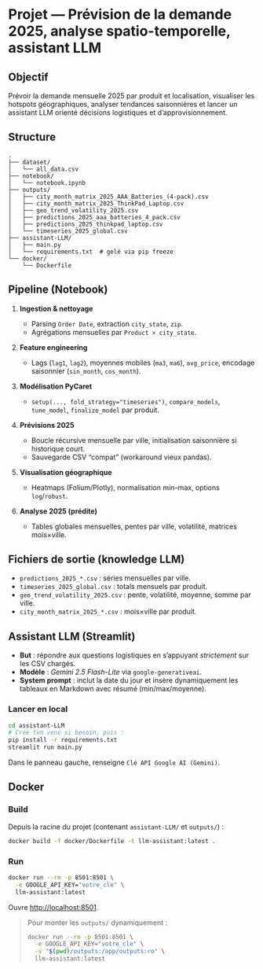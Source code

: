 # Projet — Prévision de la demande 2025, analyse spatio-temporelle, assistant LLM

## Objectif

Prévoir la demande mensuelle 2025 par produit et localisation, visualiser les hotspots géographiques, analyser tendances saisonnières et lancer un assistant LLM orienté décisions logistiques et d’approvisionnement.

## Structure

```
.
├── dataset/
│   └── all_data.csv
├── notebook/
│   └── notebook.ipynb
├── outputs/
│   ├── city_month_matrix_2025_AAA_Batteries_(4-pack).csv
│   ├── city_month_matrix_2025_ThinkPad_Laptop.csv
│   ├── geo_trend_volatility_2025.csv
│   ├── predictions_2025_aaa_batteries_4_pack.csv
│   ├── predictions_2025_thinkpad_laptop.csv
│   └── timeseries_2025_global.csv
├── assistant-LLM/
│   ├── main.py
│   └── requirements.txt  # gelé via pip freeze
└── docker/
    └── Dockerfile
```

## Pipeline (Notebook)

1. **Ingestion & nettoyage**

   * Parsing `Order Date`, extraction `city_state`, `zip`.
   * Agrégations mensuelles par `Product × city_state`.
2. **Feature engineering**

   * Lags (`lag1`, `lag2`), moyennes mobiles (`ma3`, `ma6`), `avg_price`, encodage saisonnier (`sin_month`, `cos_month`).
3. **Modélisation PyCaret**

   * `setup(..., fold_strategy="timeseries")`, `compare_models`, `tune_model`, `finalize_model` par produit.
4. **Prévisions 2025**

   * Boucle récursive mensuelle par ville, initialisation saisonnière si historique court.
   * Sauvegarde CSV “compat” (workaround vieux pandas).
5. **Visualisation géographique**

   * Heatmaps (Folium/Plotly), normalisation min–max, options `log`/`robust`.
6. **Analyse 2025 (prédite)**

   * Tables globales mensuelles, pentes par ville, volatilité, matrices mois×ville.

## Fichiers de sortie (knowledge LLM)

* `predictions_2025_*.csv` : séries mensuelles par ville.
* `timeseries_2025_global.csv` : totals mensuels par produit.
* `geo_trend_volatility_2025.csv` : pente, volatilité, moyenne, somme par ville.
* `city_month_matrix_2025_*.csv` : mois×ville par produit.

## Assistant LLM (Streamlit)

* **But** : répondre aux questions logistiques en s’appuyant *strictement* sur les CSV chargés.
* **Modèle** : *Gemini 2.5 Flash-Lite* via `google-generativeai`.
* **System prompt** : inclut la date du jour et insère dynamiquement les tableaux en Markdown avec résumé (min/max/moyenne).

### Lancer en local

```bash
cd assistant-LLM
# Crée ton venv si besoin, puis :
pip install -r requirements.txt
streamlit run main.py
```

Dans le panneau gauche, renseigne `Clé API Google AI (Gemini)`.

## Docker

### Build

Depuis la racine du projet (contenant `assistant-LLM/` et `outputs/`) :

```bash
docker build -f docker/Dockerfile -t llm-assistant:latest .
```

### Run

```bash
docker run --rm -p 8501:8501 \
  -e GOOGLE_API_KEY="votre_cle" \
  llm-assistant:latest
```

Ouvre [http://localhost:8501](http://localhost:8501).

> Pour monter les `outputs/` dynamiquement :
>
> ```bash
> docker run --rm -p 8501:8501 \
>   -e GOOGLE_API_KEY="votre_cle" \
>   -v "$(pwd)/outputs:/app/outputs:ro" \
>   llm-assistant:latest
> ```
